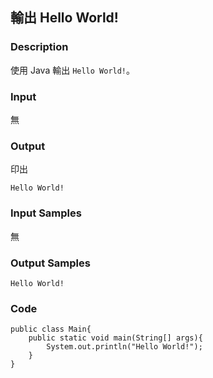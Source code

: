 ## 輸出 Hello World!

### Description
使用 Java 輸出 `Hello World!`。

### Input
無

### Output
印出
```
Hello World!
```

### Input Samples
無

### Output Samples
```
Hello World!
```

### Code
```java=
public class Main{
    public static void main(String[] args){
        System.out.println("Hello World!");
    }
}
```